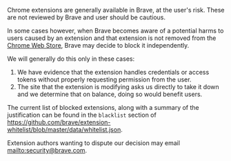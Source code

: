 Chrome extensions are generally available in Brave, at the user's risk. These are not reviewed by Brave and user should be cautious.

In some cases however, when Brave becomes aware of a potential harms to users caused by an extension and that extension is not removed from the [Chrome Web Store](https://chrome.google.com/webstore/category/extensions), Brave may decide to block it independently.

We will generally do this only in these cases:

1. We have evidence that the extension handles credentials or access tokens without properly requesting permission from the user.
2. The site that the extension is modifying asks us directly to take it down and we determine that on balance, doing so would benefit users.

The current list of blocked extensions, along with a summary of the justification can be found in the `blacklist` section of <https://github.com/brave/extension-whitelist/blob/master/data/whitelist.json>.

Extension authors wanting to dispute our decision may email <mailto:security@brave.com>.